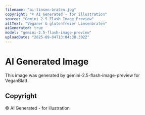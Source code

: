 ```yaml
---
filename: "ai-linsen-braten.jpg"
copyright: "© AI Generated - for illustration"
source: "Gemini 2.5 Flash Image Preview"
altText: "Veganer & glutenfreier Linsenbraten"
aiGenerated: true
model: "gemini-2.5-flash-image-preview"
uploadDate: "2025-09-04T13:04:38.302Z"
---
```


# AI Generated Image

This image was generated by gemini-2.5-flash-image-preview for VeganBlatt.

## Copyright
© AI Generated - for illustration
